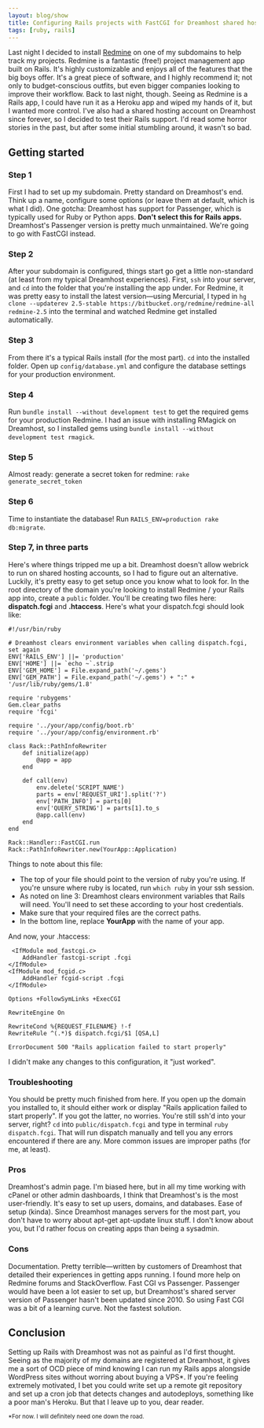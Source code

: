 ```yaml
---
layout: blog/show
title: Configuring Rails projects with FastCGI for Dreamhost shared hosting
tags: [ruby, rails]
---
```


Last night I decided to install [Redmine](www.redmine.org/) on one of my subdomains to help track my projects. Redmine is a fantastic (free!) project management app built on Rails. It's highly customizable and enjoys all of the features that the big boys offer. It's a great piece of software, and I highly recommend it; not only to budget-conscious outfits, but even bigger companies looking to improve their workflow. Back to last night, though. Seeing as Redmine is a Rails app, I could have run it as a Heroku app and wiped my hands of it, but I wanted more control. I've also had a shared hosting account on Dreamhost since forever, so I decided to test their Rails support. I'd read some horror stories in the past, but after some initial stumbling around, it wasn't so bad.

## Getting started

### Step 1

First I had to set up my subdomain. Pretty standard on Dreamhost's end. Think up a name, configure some options (or leave them at default, which is what I did). One gotcha: Dreamhost has support for Passenger, which is typically used for Ruby or Python apps. **Don't select this for Rails apps.** Dreamhost's Passenger version is pretty much unmaintained. We're going to go with FastCGI instead.

### Step 2

After your subdomain is configured, things start go get a little non-standard (at least from my typical Dreamhost experiences). First, `ssh` into your server, and `cd` into the folder that you're installing the app under. For Redmine, it was pretty easy to install the latest version—using Mercurial, I typed in `hg clone --updaterev 2.5-stable https://bitbucket.org/redmine/redmine-all redmine-2.5` into the terminal and watched Redmine get installed automatically.

### Step 3

From there it's a typical Rails install (for the most part). `cd` into the installed folder. Open up `config/database.yml` and configure the database settings for your production environment.

### Step 4

Run `bundle install --without development test` to get the required gems for your production Redmine. I had an issue with installing RMagick on Dreamhost, so I installed gems using `bundle install --without development test rmagick`.

### Step 5

Almost ready: generate a secret token for redmine: `rake generate_secret_token`

### Step 6

Time to instantiate the database! Run `RAILS_ENV=production rake db:migrate`.

### Step 7, in three parts

 Here's where things tripped me up a bit. Dreamhost doesn't allow webrick to run on shared hosting accounts, so I had to figure out an alternative. Luckily, it's pretty easy to get setup once you know what to look for. In the root directory of the domain you're looking to install Redmine / your Rails app into, create a `public` folder. You'll be creating two files here: **dispatch.fcgi** and **.htaccess**. Here's what your dispatch.fcgi should look like: 	

~~~
#!/usr/bin/ruby

# Dreamhost clears environment variables when calling dispatch.fcgi, set again
ENV['RAILS_ENV'] ||= 'production'
ENV['HOME'] ||= `echo ~`.strip
ENV['GEM_HOME'] = File.expand_path('~/.gems')
ENV['GEM_PATH'] = File.expand_path('~/.gems') + ":" + '/usr/lib/ruby/gems/1.8'

require 'rubygems'
Gem.clear_paths
require 'fcgi'

require '../your/app/config/boot.rb'
require '../your/app/config/environment.rb'

class Rack::PathInfoRewriter
	def initialize(app)
		@app = app
	end

	def call(env)
		env.delete('SCRIPT_NAME')
	    parts = env['REQUEST_URI'].split('?')
	    env['PATH_INFO'] = parts[0]
	    env['QUERY_STRING'] = parts[1].to_s
	    @app.call(env)
	end
end

Rack::Handler::FastCGI.run
Rack::PathInfoRewriter.new(YourApp::Application)
~~~

Things to note about this file:

* The top of your file should point to the version of ruby you're using. If you're unsure where ruby is located, run `which ruby` in your ssh session.
* As noted on line 3: Dreamhost clears environment variables that Rails will need. You'll need to set these according to your host credentials.
* Make sure that your required files are the correct paths.
* In the bottom line, replace **YourApp** with the name of your app.

And now, your .htaccess:

~~~
 <IfModule mod_fastcgi.c>
	AddHandler fastcgi-script .fcgi
</IfModule>
<IfModule mod_fcgid.c>
	AddHandler fcgid-script .fcgi
</IfModule>

Options +FollowSymLinks +ExecCGI

RewriteEngine On

RewriteCond %{REQUEST_FILENAME} !-f
RewriteRule ^(.*)$ dispatch.fcgi/$1 [QSA,L]

ErrorDocument 500 "Rails application failed to start properly"
~~~

I didn't make any changes to this configuration, it "just worked".

### Troubleshooting

You should be pretty much finished from here. If you open up the domain you installed to, it should either work or display "Rails application failed to start properly". If you got the latter, no worries. You're still ssh'd into your server, right? `cd` into `public/dispatch.fcgi` and type in terminal `ruby dispatch.fcgi`. That will run dispatch manually and tell you any errors encountered if there are any. More common issues are improper paths (for me, at least).

### Pros

Dreamhost's admin page. I'm biased here, but in all my time working with cPanel or other admin dashboards, I think that Dreamhost's is the most user-friendly. It's easy to set up users, domains, and databases. Ease of setup (kinda). Since Dreamhost manages servers for the most part, you don't have to worry about apt-get apt-update linux stuff. I don't know about you, but I'd rather focus on creating apps than being a sysadmin.

### Cons

Documentation. Pretty terrible—written by customers of Dreamhost that detailed their experiences in getting apps running. I found more help on Redmine forums and StackOverflow. Fast CGI vs Passenger. Passenger would have been a lot easier to set up, but Dreamhost's shared server version of Passenger hasn't been updated since 2010. So using Fast CGI was a bit of a learning curve. Not the fastest solution.

## Conclusion

Setting up Rails with Dreamhost was not as painful as I'd first thought. Seeing as the majority of my domains are registered at Dreamhost, it gives me a sort of OCD piece of mind knowing I can run my Rails apps alongside WordPress sites without worring about buying a VPS\*. If you're feeling extremely motivated, I bet you could write set up a remote git repository and set up a cron job that detects changes and autodeploys, something like a poor man's Heroku. But that I leave up to you, dear reader.

<small>*For now. I will definitely need one down the road.</small>
